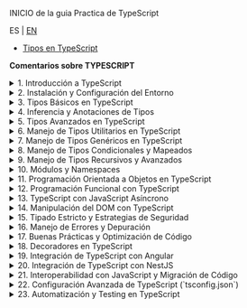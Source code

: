 INICIO de la guia Practica de TypeScript
<!-- MULTILANGUAJE MENU START -->
ES | [EN](https://lckpig.gitbook.io/practical-dev-handbook/typescript)
<!-- MULTILANGUAJE MENU END -->

* [Tipos en TypeScript](types.md)

**Comentarios sobre TYPESCRIPT**

<details>
<summary>1. Introducción a TypeScript</summary>

- **Historia y evolución de TypeScript**
    - Creación por Microsoft y motivaciones detrás de TypeScript
    - Diferencias clave entre TypeScript y JavaScript
    - Versiones destacadas y mejoras introducidas en cada una
- **Ventajas y características principales de TypeScript**
    - Tipado estático y detección temprana de errores
    - Compatibilidad con JavaScript y transpilación a ES5/ES6+
    - Soporte para programación orientada a objetos y genéricos
    - Integración con editores de código y herramientas de desarrollo
- **Cómo funciona TypeScript internamente**
    - Proceso de transpilación (`tsc`)
    - Conversión de código TypeScript a JavaScript estándar
    - Archivos de definición de tipos (`.d.ts`)
- **Diferencias clave entre TypeScript y JavaScript**
    - Tipado estático vs. tipado dinámico
    - Interfaces y alias de tipos
    - Compatibilidad con módulos y namespaces

</details>

<details>
<summary>2. Instalación y Configuración del Entorno</summary>

- **Instalación de TypeScript**
    - Instalación global con `npm install -g typescript`
    - Instalación en un proyecto con `npm install --save-dev typescript`
    - Verificación de la instalación con `tsc --version`
- **Configuración básica del compilador (`tsconfig.json`)**
    - Generación de `tsconfig.json` con `tsc --init`
    - Parámetros esenciales (`target`, `module`, `strict`, `outDir`, `rootDir`)
    - Compilación incremental con `incremental: true`
- **Ejecución de código TypeScript**
    - Compilación manual con `tsc archivo.ts`
    - Compilación automática con `tsc --watch`
    - Uso de `ts-node` para ejecutar TypeScript sin compilar (`npx ts-node archivo.ts`)
- **Configuración en editores y herramientas de desarrollo**
    - Configuración en VS Code con soporte para TypeScript
    - Integración con ESLint y Prettier para formateo de código
    - Extensiones recomendadas en Visual Studio Code

</details>

<details>
<summary>3. Tipos Básicos en TypeScript</summary>

- **Tipos primitivos en TypeScript**
    - `string`, `number`, `boolean`, `null`, `undefined`
    - Diferencias entre `null` y `undefined`
    - Uso de `bigint` para operaciones con grandes números
- **Tipado en variables y constantes**
    - Declaración con `let`, `const` y su relación con los tipos
    - Inferencia de tipos vs. anotaciones explícitas
- **El tipo `any` y su impacto en el código**
    - Cuándo usar `any` y sus riesgos
    - Alternativas seguras con `unknown`
- **El tipo `void` y su uso en funciones**
    - Diferencias entre `void` y `undefined` en retornos
    - Uso en funciones sin retorno explícito
- **El tipo `never` para funciones que no devuelven valores**
    - Funciones que arrojan errores (`throw`)
    - Funciones que nunca terminan (`while (true) {}`)
- **Arrays y Tuplas en TypeScript**
    - Declaración de arrays (`number[]`, `Array<string>`)
    - Uso de tuplas (`[string, number]`)
    - Tuplas con etiquetas (`[id: number, nombre: string]`)

</details>

<details>
<summary>4. Inferencia y Anotaciones de Tipos</summary>

- **Inferencia de tipos en TypeScript**
    - Inferencia automática en variables (`let x = 10; // x es number`)
    - Inferencia en funciones (`function suma(a, b) { return a + b; }`)
    - Inferencia contextual basada en el uso de valores
- **Anotaciones de tipos en variables y funciones**
    - Especificación manual de tipos (`let nombre: string = "TypeScript";`)
    - Anotaciones en parámetros de funciones (`function saludar(nombre: string) {}`)
    - Retorno explícito de funciones (`function sumar(a: number, b: number): number {}`)
- **El uso de `unknown` como alternativa segura a `any`**
    - Diferencias entre `unknown` y `any`
    - Restricciones de `unknown` para evitar errores de tipado
- **Tipado de funciones y expresiones de función**
    - Declaración de funciones con tipos de entrada y salida
    - Uso de `type` y `interface` para definir funciones reutilizables
- **Type Assertions (`as` y `<Type>`)**
    - Conversión de tipos en tiempo de compilación
    - Cuándo usar `as` y `<Type>` y sus diferencias
    - Riesgos y mejores prácticas en `Type Assertions`

</details>

<details>
<summary>5. Tipos Avanzados en TypeScript</summary>

- **Unión de tipos (`Union Types`)**
    - Uso de `|` para permitir múltiples tipos (`let valor: string | number;`)
    - Validaciones en funciones con unión de tipos
- **Intersección de tipos (`Intersection Types`)**
    - Combinación de múltiples tipos con `&`
    - Casos de uso en estructuras de datos complejas
- **El tipo `unknown` vs `any`**
    - Diferencias y cuándo usar cada uno
    - Restricciones de `unknown` en operaciones
- **El tipo `never` y su aplicación**
    - Funciones que nunca devuelven un valor (`throw new Error()`)
    - Uso en validaciones exhaustivas
- **Literal Types y Enums**
    - Tipos literales (`type Color = "rojo" | "verde" | "azul"`)
    - Definición y uso de `enum` (`enum Estado { Activo, Inactivo }`)
    - Enums con valores numéricos y de cadena
- **El operador `typeof` en TypeScript**
    - Inferencia de tipos basada en valores existentes
    - Uso en funciones genéricas
- **`keyof`, `typeof` y `in` en TypeScript**
    - Uso de `keyof` para acceder a las claves de un objeto
    - `typeof` en combinación con `keyof`
    - El operador `in` para validaciones de propiedades

</details>

<details>
<summary>6. Manejo de Tipos Utilitarios en TypeScript</summary>

- **Tipos parciales y opcionales**
    - `Partial<T>`: Conversión de todas las propiedades a opcionales
    - `Required<T>`: Conversión de todas las propiedades a obligatorias
- **Manipulación de objetos con `Pick`, `Omit` y `Record`**
    - `Pick<T, K>`: Seleccionar propiedades específicas de un tipo
    - `Omit<T, K>`: Excluir propiedades de un tipo
    - `Record<K, T>`: Creación de un tipo con claves y valores específicos
- **El tipo `Readonly<T>` y su aplicación**
    - Evitar modificaciones en objetos con `Readonly<T>`
    - Casos de uso en estructuras inmutables
- **`Extract<T, U>` y `Exclude<T, U>`**
    - `Extract<T, U>`: Extraer solo los tipos coincidentes
    - `Exclude<T, U>`: Remover tipos específicos
- **`NonNullable<T>` y `ReturnType<T>`**
    - `NonNullable<T>`: Eliminación de `null` y `undefined` en un tipo
    - `ReturnType<T>`: Inferencia del tipo de retorno de una función
- **Uso de `InstanceType<T>` y `ThisParameterType<T>`**
    - `InstanceType<T>`: Inferir el tipo de una instancia de clase
    - `ThisParameterType<T>`: Extraer el tipo de `this` en una función

</details>

<details>
<summary>7. Manejo de Tipos Genéricos en TypeScript</summary>

- **Introducción a los tipos genéricos**
    - Definición de funciones genéricas (`function identidad<T>(valor: T): T { return valor; }`)
    - Beneficios de los tipos genéricos en reutilización de código
- **Genéricos en funciones y métodos**
    - Uso de `<T>` en parámetros de funciones
    - Aplicación de restricciones (`extends`) en genéricos
- **Genéricos en interfaces y tipos personalizados**
    - Creación de interfaces genéricas (`interface Caja<T> { contenido: T; }`)
    - Tipos con múltiples parámetros genéricos
- **Genéricos en clases**
    - Implementación de clases genéricas (`class Repositorio<T>`)
    - Casos de uso en modelos de datos
- **Uso de `keyof` y `typeof` en genéricos**
    - Acceso a claves dinámicamente con `keyof`
    - Inferencia de tipos basada en objetos con `typeof`
- **Manipulación avanzada de genéricos**
    - Tipos condicionales con `extends` (`T extends U ? X : Y`)
    - Inferencia automática con `infer` (`ReturnType<T>`)
    - Uso de `Mapped Types` para transformar estructuras

</details>

<details>
<summary>8. Manejo de Tipos Condicionales y Mapeados</summary>

- **Introducción a los tipos condicionales**
    - Sintaxis básica (`T extends U ? X : Y`)
    - Casos de uso en validaciones de tipos dinámicos
- **Uso de `infer` en tipos condicionales**
    - Extraer tipos internos con `infer` (`ReturnType<T>`)
    - Aplicaciones avanzadas con inferencia automática
- **Tipos mapeados (`Mapped Types`)**
    - Transformación de propiedades de un objeto
    - Uso de `as` en `Mapped Types` para cambiar claves
- **Modificación de propiedades con `Readonly<T>`, `Partial<T>` y `Required<T>`**
    - Creación de tipos derivados a partir de estructuras existentes
    - Restricción y expansión de propiedades
- **Uso de `Record<K, T>` en la creación de estructuras dinámicas**
    - Creación de objetos tipados con claves y valores específicos
    - Casos de uso en estructuras de configuración
- **Ejemplos avanzados de tipos condicionales**
    - Implementación de filtros y transformaciones en tiempo de compilación
    - Creación de `DeepPartial<T>` para hacer tipos anidados opcionales

</details>

<details>
<summary>9. Manejo de Tipos Recursivos y Avanzados</summary>

- **Tipos recursivos en TypeScript**
    - Definición de estructuras recursivas (`type Nodo<T> = { valor: T; hijos?: Nodo<T>[] };`)
    - Uso en estructuras de datos como árboles y listas anidadas
- **`DeepPartial<T>` y `DeepReadonly<T>`**
    - Transformación de estructuras anidadas a opcionales (`DeepPartial<T>`)
    - Aplicación de inmutabilidad en niveles profundos con `DeepReadonly<T>`
- **Manipulación de tuplas y arrays avanzados**
    - Uso de `T[number]` para extraer valores de arrays tipados
    - Concatenación y manipulación de tuplas (`[...T, U]`)
    - Creación de tuplas dinámicas con `Extract<T, U>`
- **Inferencia avanzada con `infer` y `keyof`**
    - Uso de `infer` en la desestructuración de tipos
    - Creación de utilitarios personalizados con `keyof` y `Mapped Types`
- **Ejemplos prácticos de tipos avanzados**
    - Implementación de validaciones de tipo en tiempo de compilación
    - Uso de `IsNever<T>` y `IsUnknown<T>` para control de flujo de tipos

</details>

<details>
<summary>10. Módulos y Namespaces</summary>

- **Manejo de módulos en TypeScript**
    - Diferencias entre `ES Modules` y `CommonJS`
    - Importaciones y exportaciones (`import { algo } from './archivo'`, `export function algo()`)
    - Exportaciones por defecto vs. exportaciones nombradas
- **Organización del código con módulos**
    - Uso de `index.ts` para centralizar exportaciones
    - Separación de responsabilidades en módulos reutilizables
- **Namespaces en TypeScript**
    - Definición de un `namespace` (`namespace MiEspacio { export class MiClase {} }`)
    - Importación de elementos de un `namespace` (`MiEspacio.MiClase`)
    - Diferencias entre `namespace` y `module` en TypeScript moderno
- **Configuración de módulos en `tsconfig.json`**
    - Parámetros `module`, `moduleResolution`, `baseUrl`, `paths`
    - Alias de módulos con `paths` y `baseUrl`
- **Uso de módulos con bundlers y frameworks**
    - Configuración en Webpack, Rollup y Vite
    - Integración con Node.js y `ts-node`

</details>

<details>
<summary>11. Programación Orientada a Objetos en TypeScript</summary>

- **Clases en TypeScript**
    - Declaración de clases (`class Persona {}`)
    - Propiedades y métodos públicos, privados y protegidos
    - Constructores y sobrecarga de constructores
- **Herencia y superclases**
    - Uso de `extends` para heredar de otra clase
    - Llamada al constructor padre con `super()`
- **Interfaces y clases abstractas**
    - Diferencias entre `interface` y `abstract class`
    - Implementación de interfaces en clases con `implements`
- **Modificadores de acceso y encapsulación**
    - `public`, `private`, `protected`, `readonly`
    - Métodos `get` y `set` para control de acceso a propiedades
- **Métodos y propiedades estáticas**
    - Declaración con `static`
    - Acceso a métodos sin instanciar la clase
- **Patrones de diseño aplicados en TypeScript**
    - Uso de `Singleton`, `Factory`, `Decorator`
    - Implementación de `Strategy` y `Observer` en TypeScript

</details>

<details>
<summary>12. Programación Funcional con TypeScript</summary>

- **Principios de programación funcional en TypeScript**
    - Inmutabilidad y funciones puras
    - Evitar efectos secundarios en funciones
- **Funciones de orden superior y callbacks**
    - Paso de funciones como argumentos (`map()`, `filter()`, `reduce()`)
    - Creación de funciones de orden superior
- **Closures y currying en TypeScript**
    - Uso de closures para encapsular datos
    - Implementación de currying para parcializar funciones
- **Uso de tipos genéricos en funciones funcionales**
    - Creación de funciones genéricas (`function procesar<T>(valor: T): T {}`)
    - Aplicaciones de `Partial<T>`, `Readonly<T>`, `Pick<T, K>` en programación funcional
- **Composición de funciones y `pipe`**
    - Encadenamiento de funciones con composición (`f(g(x))`)
    - Implementación del patrón `pipe()`
- **Uso de `ReadonlyArray<T>` y `ReadonlyMap<K, V>`**
    - Evitar mutaciones en listas y estructuras de datos

</details>

<details>
<summary>13. TypeScript con JavaScript Asíncrono</summary>

- **Manejo de Promesas en TypeScript**
    - Tipado de promesas (`Promise<T>`)
    - Retorno de promesas tipadas en funciones
- **Uso de `async/await` en TypeScript**
    - Declaración de funciones asíncronas con `async`
    - Espera de promesas con `await`
- **Tipado de funciones asíncronas**
    - Tipado explícito de funciones `async` (`async function obtenerDatos(): Promise<string>`)
    - Tipado de errores en `try...catch`
- **`Promise.all()`, `Promise.race()`, `Promise.allSettled()`**
    - Tipado y uso avanzado en concurrencia
- **AbortController y cancelación de Promesas**
    - Implementación de `AbortController` en `fetch`
    - Uso de `signal` para cancelar peticiones HTTP
- **Manejo de errores en código asíncrono**
    - Uso de `catch` en Promesas
    - Estrategias con `try...catch` en funciones `async`

</details>

<details>
<summary>14. Manipulación del DOM con TypeScript</summary>

- **Acceso a elementos del DOM con TypeScript**
    - Tipado de `document.getElementById()`, `querySelector()` y `querySelectorAll()`
    - Uso de `HTMLElement`, `HTMLInputElement`, `HTMLButtonElement` y otros tipos específicos
- **Modificación de elementos en el DOM**
    - Cambio de contenido con `textContent` y `innerHTML`
    - Manipulación de atributos con `setAttribute()` y `getAttribute()`
- **Eventos en TypeScript**
    - Tipado de eventos (`MouseEvent`, `KeyboardEvent`, `Event`)
    - Manejo de `addEventListener()` con tipos específicos
- **Creación y eliminación de elementos**
    - `document.createElement()`, `appendChild()`, `removeChild()`
    - Uso de `insertAdjacentHTML()` para insertar contenido dinámico
- **Delegación de eventos y `event.target` tipado**
    - Implementación de delegación de eventos en listas dinámicas
    - Uso seguro de `event.target` con `as HTMLElement`
- **Uso de `MutationObserver` para detectar cambios en el DOM**
    - Implementación de `MutationObserver`
    - Casos de uso en aplicaciones dinámicas

</details>

<details>
<summary>15. Tipado Estricto y Estrategias de Seguridad</summary>

- **Activación del modo estricto en TypeScript**
    - Configuración de `strict: true` en `tsconfig.json`
    - Efectos de `strictNullChecks`, `noImplicitAny`, `strictFunctionTypes`
- **Manejo seguro de valores nulos y opcionales**
    - Uso de `strictNullChecks` para evitar valores `null` o `undefined`
    - Operador de encadenamiento opcional (`?.`)
    - Operador de coalescencia nula (`??`)
- **Uso de `unknown` en lugar de `any`**
    - Diferencias y mejores prácticas con `unknown`
    - Restricciones de uso y necesidad de validaciones
- **Seguridad en el manejo de datos y APIs**
    - Validación de entradas con `typeof` y `instanceof`
    - Uso de `never` para asegurar exhaustividad en `switch`
- **Protección contra errores en objetos y clases**
    - Implementación de `Readonly<T>` para prevenir mutaciones
    - Tipado seguro con `Partial<T>` y `Required<T>`
- **Evitar problemas en tipado de estructuras dinámicas**
    - Estrategias para manejar estructuras JSON en APIs (`Record<string, unknown>`)
    - Tipado estricto de respuestas de `fetch()`

</details>

<details>
<summary>16. Manejo de Errores y Depuración</summary>

- **Manejo de errores con `try...catch` en TypeScript**
    - Tipado de errores en bloques `catch` (`error: unknown`)
    - Uso de `instanceof` para verificar el tipo de error
- **Errores en código asíncrono**
    - Captura de errores en `async/await` con `try...catch`
    - Tipado de respuestas fallidas en Promesas
- **Depuración con `console.log()` y `console.error()`**
    - Uso eficiente de `console.table()` para visualizar objetos
    - `debugger` en DevTools del navegador
- **Integración con herramientas de depuración**
    - Uso de `tsc --watch` para detectar errores en tiempo de desarrollo
    - Depuración en VS Code con `launch.json`
- **Manejo de errores en clases y funciones**
    - Creación de clases de error personalizadas (`class CustomError extends Error`)
    - Lanzamiento controlado de errores con `throw`
- **Prevención de errores en TypeScript**
    - Uso de `strictNullChecks` y `noImplicitAny`
    - Estrategias para evitar `any` y garantizar tipado seguro

</details>

<details>
<summary>17. Buenas Prácticas y Optimización de Código</summary>

- **Estructura y organización del código**
    - Separación de lógica en módulos y archivos
    - Uso adecuado de `interfaces` y `types`
- **Escritura de código mantenible**
    - Convenciones de nombres en variables y funciones
    - Uso de `readonly` y `const` para evitar modificaciones accidentales
- **Optimización del rendimiento en TypeScript**
    - Evitar conversiones innecesarias de tipos (`as any`)
    - Uso eficiente de estructuras de datos (`Map`, `Set`, `Record<K, T>`)
- **Reducción de complejidad en funciones y clases**
    - Aplicación del principio **DRY** (Don't Repeat Yourself)
    - Uso de funciones puras y modularización
- **Prevención de errores en tiempo de compilación**
    - Habilitación de `strict` en `tsconfig.json`
    - Uso de `unknown` en lugar de `any`
- **Compatibilidad y escalabilidad en proyectos grandes**
    - Uso de `namespace` vs. `modules`
    - Implementación de `Abstract Classes` para facilitar extensibilidad

</details>

<details>
<summary>18. Decoradores en TypeScript</summary>

- **Introducción a los decoradores**
    - ¿Qué son los decoradores y cómo funcionan en TypeScript?
    - Configuración de `experimentalDecorators` en `tsconfig.json`
- **Tipos de decoradores en TypeScript**
    - **Decoradores de clase** (`@ClaseDecorator`)
    - **Decoradores de propiedad** (`@PropiedadDecorator`)
    - **Decoradores de método** (`@MetodoDecorator`)
    - **Decoradores de parámetros** (`@ParametroDecorator`)
- **Uso de decoradores en Angular**
    - `@Component()`, `@Injectable()`, `@Directive()`, `@Pipe()`
    - Personalización de decoradores en servicios y módulos
- **Uso de decoradores en NestJS**
    - `@Controller()`, `@Get()`, `@Post()`, `@Param()`, `@Body()`
    - Creación de decoradores personalizados con `Reflect.metadata()`
- **Composición y encadenamiento de decoradores**
    - Aplicación de múltiples decoradores en una misma entidad
    - Orden de ejecución de los decoradores en clases
- **Decoradores con parámetros y configuración dinámica**
    - Decoradores que aceptan argumentos (`@MiDecorator(config)`)
    - Uso de `factory functions` en decoradores

</details>

<details>
<summary>19. Integración de TypeScript con Angular</summary>

- **Configuración del entorno de Angular con TypeScript**
    - Instalación de Angular CLI y generación de proyectos (`ng new`)
    - Configuración de `tsconfig.json` en Angular
- **Tipado y estructura en Angular**
    - Tipado de componentes, servicios y directivas
    - Uso de interfaces y clases en Angular
    - Manejo de `strictPropertyInitialization` en componentes
- **Inyección de dependencias y servicios**
    - Tipado de `Injectable` y `providers`
    - Uso de `HttpClient` con tipado seguro
    - Uso de `Subject<T>` y `BehaviorSubject<T>` en servicios reactivos
- **Manejo de formularios en Angular con TypeScript**
    - Tipado de `FormGroup`, `FormControl`, `FormArray`
    - Validaciones con `Validators` y `AbstractControl`
- **Optimización del rendimiento en Angular con TypeScript**
    - Uso de `OnPush` y `trackBy` en `ngFor`
    - Evitar `any` en la gestión de estados

</details>

<details>
<summary>20. Integración de TypeScript con NestJS</summary>

- **Configuración y estructura de un proyecto NestJS**
    - Instalación de NestJS y estructura de carpetas (`nest new`)
    - Configuración de `tsconfig.json` en NestJS
- **Tipado en controladores y servicios**
    - Tipado de `@Controller()`, `@Get()`, `@Post()`, `@Put()`
    - Tipado de `@Body()`, `@Param()`, `@Query()` en rutas
    - Uso de DTOs (`Data Transfer Objects`) con validaciones de tipo
- **Inyección de dependencias en NestJS**
    - Uso de `@Injectable()` y `@Inject()` para dependencias tipadas
    - Manejo de `Providers` con interfaces y `useClass`, `useFactory`, `useValue`
- **Gestión de bases de datos con TypeORM y Prisma**
    - Tipado de entidades con `@Entity()`, `@Column()`, `@PrimaryGeneratedColumn()`
    - Uso de `Repository<T>` para acceso tipado a la base de datos
- **Manejo de WebSockets y GraphQL en NestJS con TypeScript**
    - Tipado de `@WebSocketGateway()`, `@SubscribeMessage()`
    - Uso de `@Resolver()`, `@Query()`, `@Mutation()` en GraphQL

</details>

<details>
<summary>21. Interoperabilidad con JavaScript y Migración de Código</summary>

- **Compatibilidad entre TypeScript y JavaScript**
    - Uso de `allowJs` en `tsconfig.json` para mezclar archivos `.js` y `.ts`
    - Beneficios de TypeScript en proyectos JavaScript existentes
- **Migración progresiva de JavaScript a TypeScript**
    - Estrategia de migración incremental (`ts-check` y `@ts-nocheck`)
    - Conversión de archivos `.js` a `.ts` y detección de errores
- **Tipado de librerías JavaScript en TypeScript**
    - Uso de archivos de definición de tipos (`@types/paquete`)
    - Creación manual de `.d.ts` para bibliotecas sin tipado oficial
- **Uso de `declare` para extender JavaScript sin modificar código fuente**
    - Creación de tipos personalizados para bibliotecas externas
    - Declaración de módulos sin tipado con `declare module "paquete"`
- **Conversión de objetos dinámicos y `any` a tipos seguros**
    - Uso de `unknown` en lugar de `any` en estructuras migradas
    - Implementación de validaciones con `typeof`, `instanceof` y `asserts`
- **Buenas prácticas en proyectos híbridos (JS + TS)**
    - Refactorización gradual en grandes proyectos
    - Uso de `strict: true` y eliminación progresiva de `any`

</details>

<details>
<summary>22. Configuración Avanzada de TypeScript (`tsconfig.json`)</summary>

- **Estructura y propósito de `tsconfig.json`**
    - ¿Qué es `tsconfig.json` y cómo afecta la compilación?
    - Generación automática con `tsc --init`
- **Configuraciones esenciales en `compilerOptions`**
    - `target`: Especificación de la versión de ECMAScript
    - `module`: Configuración del sistema de módulos (`ESNext`, `CommonJS`)
    - `strict`: Activación del modo estricto para mayor seguridad
- **Control de directorios y salida de archivos**
    - `rootDir` y `outDir`: Organización de archivos fuente y compilados
    - `include`, `exclude` y `files`: Definición de archivos en la compilación
- **Optimización y rendimiento en la compilación**
    - `incremental`: Compilación incremental para reducir tiempos
    - `noEmitOnError`: Evitar generación de código si hay errores
    - `sourceMap`: Creación de mapas de código fuente para depuración
- **Manejo de archivos de tipado (`@types` y `declaration`)**
    - `declaration`: Generación de archivos `.d.ts` para librerías
    - `typeRoots` y `types`: Control de definición de tipos externos
- **Configuraciones avanzadas en proyectos grandes**
    - `paths` y `baseUrl` para alias de módulos
    - `composite` y `references` para proyectos modulares

</details>

<details>
<summary>23. Automatización y Testing en TypeScript</summary>

### **Automatización en TypeScript**

- **Uso de `npm scripts` para ejecutar tareas**
    - Configuración de scripts en `package.json`
    - Ejecución de compilación y limpieza (`tsc`, `rimraf dist`)
- **Automatización con herramientas de bundling**
    - Configuración de `Webpack` y `Vite` con TypeScript
    - Uso de `esbuild` para compilaciones rápidas
- **Linting y formateo de código**
    - Configuración de `ESLint` con TypeScript (`@typescript-eslint`)
    - Integración con `Prettier` para formateo automático

### **Testing en TypeScript**

- **Testing unitario con Jest y Vitest**
    - Configuración de Jest en TypeScript (`ts-jest`)
    - Creación de pruebas con `describe()`, `test()`, `expect()`
    - Uso de mocks (`jest.mock()`, `jest.fn()`, `spyOn()`)
- **Testing de integración en NestJS y Angular**
    - Pruebas de servicios en NestJS con `TestingModule`
    - Pruebas en Angular con `TestBed` y `ComponentFixture`
- **Pruebas end-to-end (E2E) con Cypress y Playwright**
    - Configuración de Cypress en proyectos TypeScript
    - Creación de pruebas de UI (`cy.visit()`, `cy.get()`, `cy.click()`)
- **Cobertura de código y generación de reportes**
    - Uso de `jest --coverage` para métricas de test
    - Configuración de `nyc` para análisis de cobertura

</details>